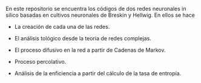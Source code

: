 En este repositorio se encuentra los códigos de dos redes neuronales in silico basadas en cultivos neuronales de Breskin y Hellwig. En ellos se hace

- La creación de cada una de las redes.

- El análisis tológico desde la teoria de redes complejas.

- El proceso difusivo en la red a partir de Cadenas de Markov.

- Proceso percolativo.

- Análisis de la enficiencia a partir del cálculo de la tasa de entropía.
